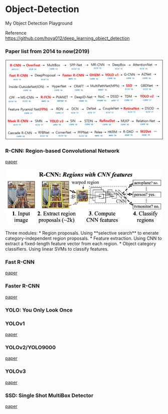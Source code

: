 # Object-Detection  
My Object Detection Playground  

Reference  
<https://github.com/hoya012/deep_learning_object_detection>

### Paper list from 2014 to now(2019)
<p align="center">
  <img width="600" src="/imgs/deep_learning_object_detection_history.jpg">
</p>

### R-CNN: Region-based Convolutional Network  
[paper](https://arxiv.org/pdf/1311.2524.pdf)  
<p align="center">
  <img width="600" src="/imgs/R-CNN.jpg">
</p>
Three modules:  
* Region proposals. Using **selective search** to enerate category-independent region proposals.  
* Feature extraction. Using CNN to extract a fixed-length feature vector from each region.  
* Object category classifiers. Using linear SVMs to classify features.  

### Fast R-CNN  
[paper](https://arxiv.org/pdf/1504.08083.pdf)  

### Faster R-CNN  
[paper](https://arxiv.org/pdf/1506.01497.pdf)  

### YOLO: You Only Look Once
### YOLOv1  
[paper](https://arxiv.org/pdf/1506.02640.pdf)  

### YOLOv2/YOLO9000  
[paper](https://arxiv.org/pdf/1612.08242.pdf)  

### YOLOv3  
[paper](https://arxiv.org/pdf/1804.02767.pdf)  

### SSD: Single Shot MultiBox Detector  
[paper](https://arxiv.org/pdf/1512.02325.pdf)  
